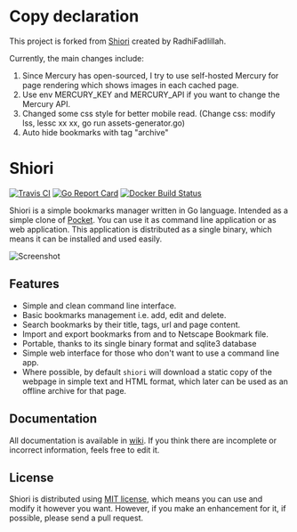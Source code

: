 # Copy declaration

This project is forked from [Shiori](https://github.com/RadhiFadlillah/shiori) created by RadhiFadlillah.

Currently, the main changes include: 

1. Since Mercury has open-sourced, I try to use self-hosted Mercury for page rendering which shows images in each cached page.
2. Use env MERCURY_KEY and MERCURY_API if you want to change the Mercury API.
3. Changed some css style for better mobile read. (Change css: modify lss, lessc xx xx, go run assets-generator.go)
4. Auto hide bookmarks with tag "archive"

# Shiori

[![Travis CI](https://travis-ci.org/xpgo/shiori.svg?branch=master)](https://travis-ci.org/xpgo/shiori)
[![Go Report Card](https://goreportcard.com/badge/github.com/xpgo/shiori)](https://goreportcard.com/report/github.com/xpgo/shiori)
[![Docker Build Status](https://img.shields.io/docker/build/xpgo/shiori.svg)](https://hub.docker.com/r/xpgo/shiori/)

Shiori is a simple bookmarks manager written in Go language. Intended as a simple clone of [Pocket](https://getpocket.com//). You can use it as command line application or as web application. This application is distributed as a single binary, which means it can be installed and used easily.

![Screenshot](https://raw.githubusercontent.com/xpgo/shiori/master/screenshot/pc-grid.png)

## Features

- Simple and clean command line interface.
- Basic bookmarks management i.e. add, edit and delete.
- Search bookmarks by their title, tags, url and page content.
- Import and export bookmarks from and to Netscape Bookmark file.
- Portable, thanks to its single binary format and sqlite3 database
- Simple web interface for those who don't want to use a command line app.
- Where possible, by default `shiori` will download a static copy of the webpage in simple text and HTML format, which later can be used as an offline archive for that page.

## Documentation

All documentation is available in [wiki](https://github.com/xpgo/shiori/wiki). If you think there are incomplete or incorrect information, feels free to edit it.

## License

Shiori is distributed using [MIT license](https://choosealicense.com/licenses/mit/), which means you can use and modify it however you want. However, if you make an enhancement for it, if possible, please send a pull request.
